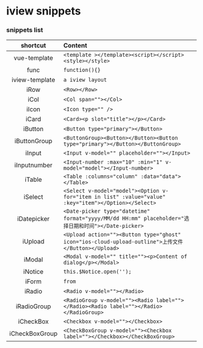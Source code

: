 # iview snippets



### snippets list

|  shortcut   | Content                                  |
| :---------: | :--------------------------------------- |
|  vue-template      | `<template ></template><script></script><style></style>` |
|    func     | `function(){}`                             |
| iview-template | `a iview layout` |
|     iRow     | `<Row></Row>`                              |
|     iCol     | `<Col span=""></Col>`                      |
|     iIcon     | `<Icon type="" />`                      |
|     iCard    | `<Card><p slot="title"></p></Card>`       |
|   iButton    | `<Button type="primary"></Button>`         |
| iButtonGroup | `<ButtonGroup><Button></Button><Button type="primary"></Button></ButtonGroup>` |
|    iInput    | `<Input v-model="" placeholder=""></Input>` |
| iInputnumber | `<Input-number :max="10" :min="1" v-model="model"></Input-number>` |
|    iTable    | `<Table :columns="column" :data="data"></Table>` |
|   iSelect    | `<Select v-model="model"><Option v-for="item in list" :value="value" :key="item"></Option></Select>` |
| iDatepicker  | `<Date-picker type="datetime" format="yyyy/MM/dd HH:mm" placeholder="选择日期和时间"></Date-picker>` |
|   iUpload    | `<Upload action=""><Button type="ghost" icon="ios-cloud-upload-outline">上传文件</Button></Upload>` |
|   iModal     | `<Modal v-model="" title=""><p>Content of dialog</p></Modal>` |
|   iNotice   | `this.$Notice.open('');`                  |
|   iForm   | `from`                  |
|   iRadio   | `<Radio v-model=""></Radio>`                  |
| iRadioGroup  | `<RadioGroup v-model=""><Radio label=""></Radio><Radio label=""></Radio></RadioGroup>`  |
|   iCheckBox   | `<Checkbox v-model=""></Checkbox>`                  |
| iCheckBoxGroup | `<CheckBoxGroup v-model=""><Checkbox label=""></Checkbox></CheckBoxGroup>` |
